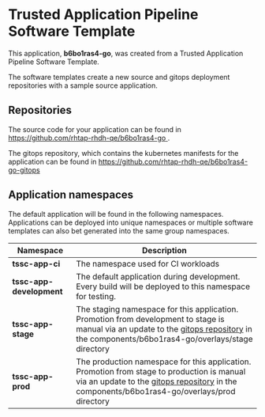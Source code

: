 # Trusted Application Pipeline Software Template

This application, **b6bo1ras4-go**, was created from a Trusted Application Pipeline Software Template.

The software templates create a new source and gitops deployment repositories with a sample source application. 

## Repositories

The source code for your application can be found in [https://github.com/rhtap-rhdh-qe/b6bo1ras4-go ](https://github.com/rhtap-rhdh-qe/b6bo1ras4-go ).
 
The gitops repository, which contains the kubernetes manifests for the application can be found in 
[https://github.com/rhtap-rhdh-qe/b6bo1ras4-go-gitops ](https://github.com/rhtap-rhdh-qe/b6bo1ras4-go-gitops ) 

## Application namespaces 

The default application will be found in the following namespaces. Applications can be deployed into unique namespaces or multiple software templates can also bet generated into the same group namespaces.  

|  Namespace   |  Description   |  
| -------- | -------- |
| **tssc-app-ci** | The namespace used for CI workloads |
| **tssc-app-development** | The default application during development. Every build will be deployed to this namespace for testing. |
| **tssc-app-stage** | The staging namespace for this application. Promotion from development to stage is manual via an update to the [gitops repository](https://github.com/rhtap-rhdh-qe/b6bo1ras4-go-gitops ) in the components/b6bo1ras4-go/overlays/stage directory |
| **tssc-app-prod** | The production namespace for this application. Promotion from stage to production is manual via an update to the [gitops repository](https://github.com/rhtap-rhdh-qe/b6bo1ras4-go-gitops ) in the components/b6bo1ras4-go/overlays/prod directory |